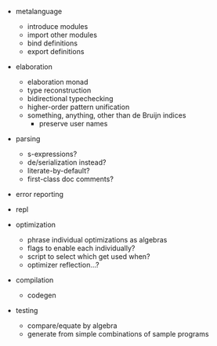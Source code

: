- metalanguage
  - introduce modules
  - import other modules
  - bind definitions
  - export definitions

- elaboration
  - elaboration monad
  - type reconstruction
  - bidirectional typechecking
  - higher-order pattern unification
  - something, anything, other than de Bruijn indices
    - preserve user names

- parsing
  - s-expressions?
  - de/serialization instead?
  - literate-by-default?
  - first-class doc comments?

- error reporting

- repl

- optimization
  - phrase individual optimizations as algebras
  - flags to enable each individually?
  - script to select which get used when?
  - optimizer reflection…?

- compilation
  - codegen

- testing
  - compare/equate by algebra
  - generate from simple combinations of sample programs
